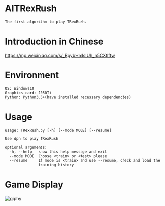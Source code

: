 # AITRexRush
```
The first algorithm to play TRexRush.
```

# Introduction in Chinese
https://mp.weixin.qq.com/s/_BpybHmIsIUh_n5CXtlftw

# Environment
```
OS: Windows10
Graphics card: 1050Ti
Python: Python3.5+(have installed necessary dependencies)
```

# Usage
```
usage: TRexRush.py [-h] [--mode MODE] [--resume]

Use dpn to play TRexRush

optional arguments:
  -h, --help   show this help message and exit
  --mode MODE  Choose <train> or <test> please
  --resume     If mode is <train> and use --resume, check and load the
               training history
```

# Game Display
![giphy](demonstration/running.gif)